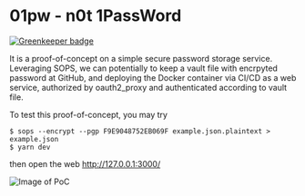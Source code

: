 01pw - n0t 1PassWord
========

[![Greenkeeper badge](https://badges.greenkeeper.io/dictcp/01pw.svg)](https://greenkeeper.io/)

It is a proof-of-concept on a simple secure password storage service.
Leveraging SOPS, we can potentially to keep a vault file with encrpyted password at GitHub, and deploying the Docker container via CI/CD as a web service, authorized by oauth2_proxy and authenticated according to vault file.

To test this proof-of-concept, you may try
```
$ sops --encrypt --pgp F9E9048752EB069F example.json.plaintext > example.json
$ yarn dev
```
then open the web http://127.0.0.1:3000/

![Image of PoC](https://rawgit.com/dictcp/01pw/master/poc.png)

